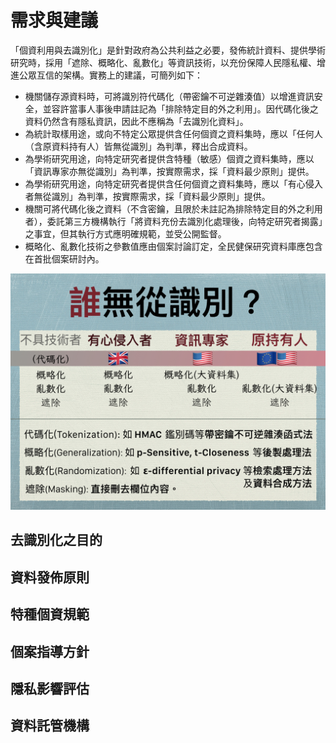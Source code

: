 # 需求與建議

「個資利用與去識別化」是針對政府為公共利益之必要，發佈統計資料、提供學術研究時，採用「遮除、概略化、亂數化」等資訊技術，以充份保障人民隱私權、增進公眾互信的架構。實務上的建議，可簡列如下：

* 機關儲存源資料時，可將識別符代碼化（帶密鑰不可逆雜湊值）以增進資訊安全，並容許當事人事後申請註記為「排除特定目的外之利用」。因代碼化後之資料仍然含有隱私資訊，因此不應稱為「去識別化資料」。
* 為統計取樣用途，或向不特定公眾提供含任何個資之資料集時，應以「任何人（含原資料持有人）皆無從識別」為判準，釋出合成資料。
* 為學術研究用途，向特定研究者提供含特種（敏感）個資之資料集時，應以「資訊專家亦無從識別」為判準，按實際需求，採「資料最少原則」提供。
* 為學術研究用途，向特定研究者提供含任何個資之資料集時，應以「有心侵入者無從識別」為判準，按實際需求，採「資料最少原則」提供。
* 機關可將代碼化後之資料（不含密鑰，且限於未註記為排除特定目的外之利用者），委託第三方機構執行「將資料充份去識別化處理後，向特定研究者揭露」之事宜，但其執行方式應明確規範，並受公開監督。
* 概略化、亂數化技術之參數值應由個案討論訂定，全民健保研究資料庫應包含在首批個案研討內。

![2015/07/11 現行技術一覽](techniques.jpg)

## 去識別化之目的

## 資料發佈原則

## 特種個資規範

## 個案指導方針

## 隱私影響評估

## 資料託管機構


